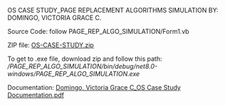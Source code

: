 OS CASE STUDY_PAGE REPLACEMENT ALGORITHMS SIMULATION
	BY: DOMINGO, VICTORIA GRACE C.

Source Code: follow PAGE_REP_ALGO_SIMULATION/Form1.vb

ZIP file: [OS-CASE-STUDY.zip](https://github.com/user-attachments/files/20352224/os.updated.-.Copy.zip)

To get to .exe file, download zip and follow this path: _/PAGE_REP_ALGO_SIMULATION/bin/debug/net8.0-windows/PAGE_REP_ALGO_SIMULATION.exe_


Documentation: 
	[Domingo, Victoria Grace C_OS Case Study Documentation.pdf](https://github.com/user-attachments/files/20353005/Domingo.Victoria.Grace.C_OS.Case.Study.Documentation.pdf)

